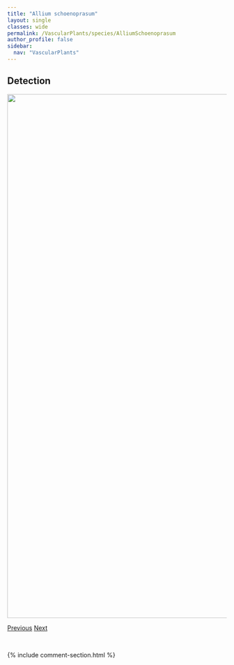```yaml
---
title: "Allium schoenoprasum"
layout: single
classes: wide
permalink: /VascularPlants/species/AlliumSchoenoprasum
author_profile: false
sidebar:
  nav: "VascularPlants"
---
```


<h2>Detection</h2>

<a href="https://drive.google.com/uc?export=view&id=1SzZGXfH1kZFy6-Vox1HprwuKLC4N8g9R">
<img src="https://drive.google.com/uc?export=view&id=1SzZGXfH1kZFy6-Vox1HprwuKLC4N8g9R" height = "1200" width = "800">
</a>


<a href="/DevelopmentWebsite/VascularPlants/species/AlliumCernuum" class="pagination--pager" title="Allium cernuum">Previous</a> <a href="/DevelopmentWebsite/VascularPlants/species/AlliumTextile" class="pagination--pager" title="Prairie Onion">Next</a>

<p>&nbsp;</p>

{% include comment-section.html %}
